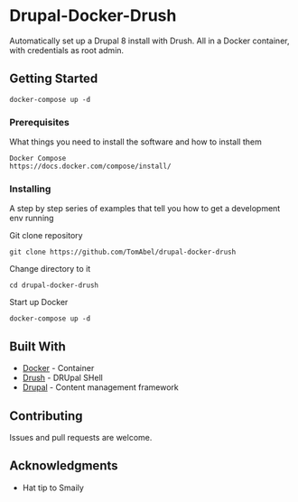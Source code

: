 # Drupal-Docker-Drush

Automatically set up a Drupal 8 install with Drush.
All in a Docker container, with credentials as root admin.
## Getting Started

```
docker-compose up -d
```

### Prerequisites

What things you need to install the software and how to install them

```
Docker Compose
https://docs.docker.com/compose/install/
```

### Installing

A step by step series of examples that tell you how to get a development env running

Git clone repository

```
git clone https://github.com/TomAbel/drupal-docker-drush
```
Change directory to it
```
cd drupal-docker-drush
```

Start up Docker

```
docker-compose up -d
```
## Built With

* [Docker](https://www.docker.com/) - Container
* [Drush](https://maven.apache.org/) - DRUpal SHell
* [Drupal](https://rometools.github.io/rome/) - Content management framework

## Contributing

Issues and pull requests are welcome.


## Acknowledgments

* Hat tip to Smaily
